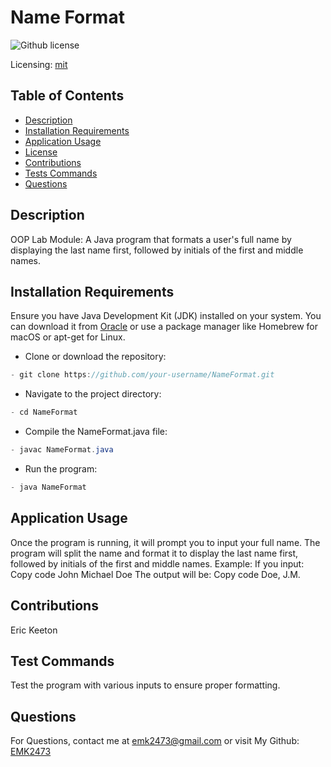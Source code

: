 # Name Format
![Github license](https://img.shields.io/badge/mit-blue.svg)
 
 Licensing: [mit](https://choosealicense.com/licenses/mit/)

## Table of Contents
- [Description](#description)
- [Installation Requirements](#installation-requirements)
- [Application Usage](#application-usage)
- [License](#licensing-information)
- [Contributions](#contributions)
- [Tests Commands](#tests-commands)
- [Questions](#questions)
## Description
OOP Lab Module: A Java program that formats a user's full name by displaying the last name first, followed by initials of the first and middle names.

## Installation Requirements
Ensure you have Java Development Kit (JDK) installed on your system. You can download it from [Oracle](https://www.oracle.com/java/technologies/downloads/) or use a package manager like Homebrew for macOS or apt-get for Linux. 

- Clone or download the repository: 
```Java 
- git clone https://github.com/your-username/NameFormat.git 
```

- Navigate to the project directory: 
```Java
- cd NameFormat 
```
- Compile the NameFormat.java file: 
```Java
- javac NameFormat.java 
```
- Run the program: 
```Java
- java NameFormat
```

## Application Usage
Once the program is running, it will prompt you to input your full name. The program will split the name and format it to display the last name first, followed by initials of the first and middle names.  Example: If you input:  Copy code John Michael Doe The output will be:  Copy code Doe, J.M.

## Contributions
Eric Keeton

## Test Commands
Test the program with various inputs to ensure proper formatting.

## Questions
For Questions, contact me at emk2473@gmail.com or visit My Github: [EMK2473](https://github.com/EMK2473)